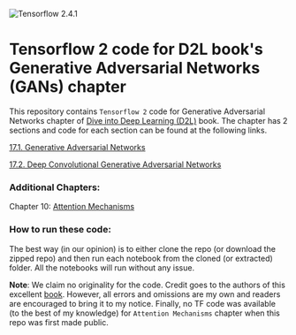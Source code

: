 ![Tensorflow 2.4.1](https://img.shields.io/badge/Tensorflow-2.4.1-success.svg)
# Tensorflow 2 code for D2L book's Generative Adversarial Networks (GANs) chapter
This repository contains `Tensorflow 2` code for Generative Adversarial Networks chapter of [Dive into Deep Learning (D2L)](http://d2l.ai/) book. The chapter has 2 sections and code for each section can be found at the following links.

[17.1. Generative Adversarial Networks](https://github.com/biswajitsahoo1111/D2L_Generative_Adversarial_Networks_in_TF/blob/master/17_1_Generative_Adversarial_Networks.ipynb)

[17.2. Deep Convolutional Generative Adversarial Networks](https://github.com/biswajitsahoo1111/D2L_Generative_Adversarial_Networks_in_TF/blob/master/17_2_Deep_Convolutional_Generative_Adversarial_Networks.ipynb)

### Additional Chapters:

Chapter 10: [Attention Mechanisms](https://github.com/biswajitsahoo1111/D2L_Attention_Mechanisms_in_TF) 

### How to run these code:

The best way (in our opinion) is to either clone the repo (or download the zipped repo) and then run each notebook from the cloned (or extracted) folder. All the notebooks will run without any issue.

**Note**: We claim no originality for the code. Credit goes to the authors of this excellent [book](http://d2l.ai/). However, all errors and omissions are my own and readers are encouraged to bring it to my notice. Finally, no TF code was available (to the best of my knowledge) for `Attention Mechanisms` chapter when this repo was first made public.
